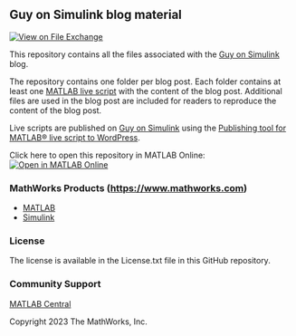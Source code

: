 ## Guy on Simulink blog material

[![View <File Exchange Title> on File Exchange](https://www.mathworks.com/matlabcentral/images/matlab-file-exchange.svg)](https://www.mathworks.com/matlabcentral/fileexchange/####-file-exchange-title)

This repository contains all the files associated with the [Guy on Simulink](https://blogs.mathworks.com/simulink/) blog.

The repository contains one folder per blog post. Each folder contains at least one [MATLAB live script](https://www.mathworks.com/help/matlab/live-scripts-and-functions.html) with the content of the blog post. Additional files are used in the blog post are included for readers to reproduce the content of the blog post.  

Live scripts are published on [Guy on Simulink](https://blogs.mathworks.com/simulink/) using the [Publishing tool for MATLAB® live script to WordPress](https://www.mathworks.com/matlabcentral/fileexchange/103730-publishing-tool-for-matlab-live-script-to-wordpress).

Click here to open this repository in MATLAB Online: [![Open in MATLAB Online](https://www.mathworks.com/images/responsive/global/open-in-matlab-online.svg)](https://matlab.mathworks.com/open/github/v1?repo=simulink/blog)

### MathWorks Products (https://www.mathworks.com)

*   [MATLAB](https://www.mathworks.com/products/matlab.html)
*   [Simulink](https://www.mathworks.com/products/simulink.html)

### License

The license is available in the License.txt file in this GitHub repository.

### Community Support

[MATLAB Central](https://www.mathworks.com/matlabcentral)

Copyright 2023 The MathWorks, Inc.